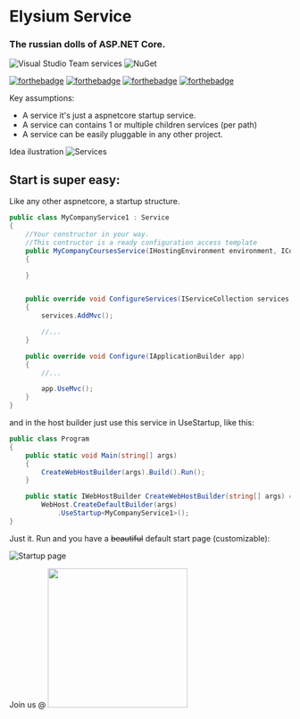 ﻿# Elysium Service

### The russian dolls of ASP.NET Core.

![Visual Studio Team services](https://img.shields.io/vso/build/elysiumlabs/28c50ec9-7531-40fd-8704-f2c618688944/1.svg?style=for-the-badge)
![NuGet](https://img.shields.io/nuget/dt/Elysium.Service.svg?style=for-the-badge)

[![forthebadge](http://forthebadge.com/images/badges/built-with-love.svg)](http://forthebadge.com)
[![forthebadge](http://forthebadge.com/images/badges/contains-cat-gifs.svg)](http://forthebadge.com)
[![forthebadge](http://forthebadge.com/images/badges/designed-in-ms-paint.svg)](http://forthebadge.com)
[![forthebadge](http://forthebadge.com/images/badges/fuck-it-ship-it.svg)](http://forthebadge.com)

Key assumptions:
 - A service it's just a aspnetcore startup service.
 - A service can contains 1 or multiple children services (per path)
 - A service can be easily pluggable in any other project.

Idea ilustration
![Services](https://i.imgur.com/k5U1jeb.jpg)

## Start is super easy:

Like any other aspnetcore, a startup structure.

```csharp
public class MyCompanyService1 : Service
{
    //Your constructor in your way.
    //This contructor is a ready configuration access template
    public MyCompanyCoursesService(IHostingEnvironment environment, IConfiguration configuration, ILogger<Service> logger = null) : base(environment, configuration, logger)
    {

    }


    public override void ConfigureServices(IServiceCollection services)
    {
        services.AddMvc();

        //...
    }

    public override void Configure(IApplicationBuilder app)
    {
        //...

        app.UseMvc();
    }
}
```

and in the host builder just use this service in UseStartup, like this:

```csharp
public class Program
{
    public static void Main(string[] args)
    {
        CreateWebHostBuilder(args).Build().Run();
    }

    public static IWebHostBuilder CreateWebHostBuilder(string[] args) =>
        WebHost.CreateDefaultBuilder(args)
            .UseStartup<MyCompanyService1>();
}
```

Just it. Run and you have a ~~beautiful~~ default start page (customizable):

![Startup page](https://i.imgur.com/MiMNIak.png)

Join us @ 
<a href="https://discord.gg/6qFrxRQ">
<img src="https://discordapp.com/assets/fc0b01fe10a0b8c602fb0106d8189d9b.png" width="250">
</a>
